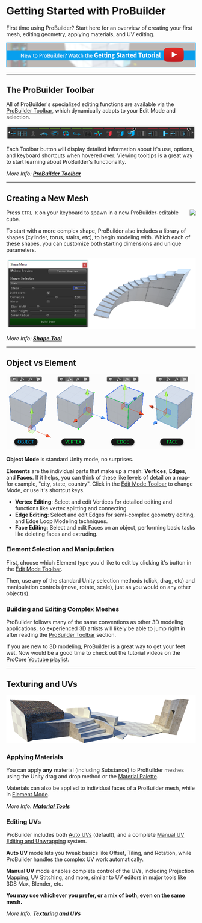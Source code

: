 # Getting Started with ProBuilder

First time using ProBuilder? Start here for an overview of creating your first mesh, editing geometry,
applying materials, and UV editing.

[![PB Getting Started Vid Link](../images/VidLink_GettingStarted_Slim.png)](https://youtu.be/Ta3HkV_qHTc)

---

## The ProBuilder Toolbar

All of ProBuilder's specialized editing functions are available via the [ProBuilder Toolbar](../toolbar/overview-toolbar), which dynamically adapts to your Edit Mode and selection.

![Toolbar Example](../images/ProBuilderToolbar_GeoActionsArea.png "Toolbar Example")

Each Toolbar button will display detailed information about it's use, options, and keyboard shortcuts when hovered over. Viewing tooltips is a great way to start learning about ProBuilder's functionality.

*More Info: [**ProBuilder Toolbar**](../toolbar/overview-toolbar)*

---

## Creating a New Mesh

<img src="../../images/Cube_120x120.png" align="right"> Press `CTRL K` on your keyboard to spawn in a new ProBuilder-editable cube.

To start with a more complex shape, ProBuilder also includes a library of shapes (cylinder, torus, stairs, etc), to begin modeling with. Which each of these shapes, you can customize both starting dimensions and unique parameters.

![Shape Tool Example](../images/Example_ShapeToolsWithCurvedStair.png)

*More Info: [**Shape Tool**](../toolbar/tool-panels/#shape-tool)*

---

<a id="modes"></a>
## Object vs Element

![Editing Modes Example](ExampleImage_ObjectAndElementEditingModes.png "Editing Modes Example")

**Object Mode** is standard Unity mode, no surprises.

**Elements** are the individual parts that make up a mesh: **Vertices**, **Edges**, and **Faces**. If it helps, you can think of these like levels of detail on a map- for example, "city, state, country". Click in the [Edit Mode Toolbar](../toolbar/overview-toolbar/#edit-mode-toolbar) to change Mode, or use it's shortcut keys.

* **Vertex Editing**: Select and edit Vertices for detailed editing and functions like vertex splitting and connecting.
* **Edge Editing**: Select and edit Edges for semi-complex geometry editing, and Edge Loop Modeling techniques.
* **Face Editing**: Select and edit Faces on an object, performing basic tasks like deleting faces and extruding.

### Element Selection and Manipulation

First, choose which Element type you'd like to edit by clicking it's button in the [Edit Mode Toolbar](../toolbar/overview-toolbar/#edit-mode-toolbar).

Then, use any of the standard Unity selection methods (click, drag, etc) and manipulation controls (move, rotate, scale), just as you would on any other object(s).

### Building and Editing Complex Meshes

ProBuilder follows many of the same conventions as other 3D modeling applications, so experienced 3D artists will likely be able to jump right in after reading the [ProBuilder Toolbar](../toolbar/overview-toolbar) section.

If you are new to 3D modeling, ProBuilder is a great way to get your feet wet.  Now would be a good time to check out the tutorial videos on the ProCore [Youtube playlist](https://www.youtube.com/playlist?list=PLrJfHfcFkLM8PDioWg_5nmUqQycnVmi58).

---

## Texturing and UVs

![Materials Example](../images/Example_MaterialsOnLevel.png "Materials Example")

### Applying Materials

You can apply **any** material (including Substance) to ProBuilder meshes using the Unity drag and drop method or the [Material Palette](../toolbar/tool-panels/#material-tools).

Materials can also be applied to individual faces of a ProBuilder mesh, while in [Element Mode](../toolbar/overview-toolbar/#edit-mode-toolbar).

*More Info: [**Material Tools**](../toolbar/tool-panels/#material-tools)*

### Editing UVs

ProBuilder includes both [Auto UVs](../texturing/auto-uvs-actions) (default), and a complete [Manual UV Editing and Unwrapping](../texturing/manual-uvs-actions) system.

**Auto UV** mode lets you tweak basics like Offset, Tiling, and Rotation, while ProBuilder handles the complex UV work automatically.

**Manual UV** mode enables complete control of the UVs, including Projection Mapping, UV Stitching, and more, similar to UV editors in major tools like 3DS Max, Blender, etc.

**You may use whichever you prefer, or a mix of both, even on the same mesh.**

*More Info: [**Texturing and UVs**](../texturing/overview-texture-mapping)*

